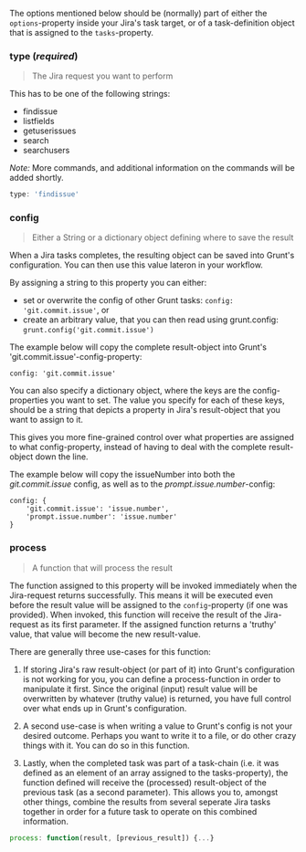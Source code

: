 The options mentioned below should be (normally) part of either the `options`-property inside your Jira's task target, or of a task-definition object that is assigned to the `tasks`-property.

### type (*required*)
> The Jira request you want to perform

This has to be one of the following strings:

 * findissue
 * listfields
 * getuserissues
 * search
 * searchusers

*Note:* More commands, and additional information on the commands will be added shortly.

```js
type: 'findissue'
```

### config
> Either a String or a dictionary object defining where to save the result

When a Jira tasks completes, the resulting object can be saved into Grunt's
configuration. You can then use this value lateron in your workflow. 

By assigning a string to this property you can either:

 * set or overwrite the config of other Grunt tasks: `config: 'git.commit.issue'`, or
 * create an arbitrary value, that you can then read using grunt.config: `grunt.config('git.commit.issue')`

The example below will copy the complete result-object into Grunt's 'git.commit.issue'-config-property:
```
config: 'git.commit.issue'
```


You can also specify a dictionary object, where the keys are the config-properties you want to set. 
The value you specify for each of these keys, should be a string that depicts a property in Jira's
result-object that you want to assign to it.

This gives you more fine-grained control over what properties are assigned to what config-property, instead
of having to deal with the complete result-object down the line.

The example below will copy the issueNumber into both the *git.commit.issue* config, 
as well as to the *prompt.issue.number*-config:
```
config: {
	'git.commit.issue': 'issue.number',
	'prompt.issue.number': 'issue.number'
}
```


### process
> A function that will process the result

The function assigned to this property will be invoked immediately when the
Jira-request returns successfully. This means it will be executed even before the result value will be assigned to
the `config`-property (if one was provided). When invoked, this function will receive the result of the
Jira-request as its first parameter. If the assigned function returns a 'truthy' value, that value will become the new result-value.

There are generally three use-cases for this function:

1) If storing Jira's raw result-object (or part of it) into Grunt's configuration is not working
for you, you can define a process-function in order to manipulate it first. Since the original (input) result value
will be overwritten by whatever (truthy value) is returned, you have full control over what ends up in Grunt's configuration.

2) A second use-case is when writing a value to Grunt's config is not your desired outcome. Perhaps you want to
write it to a file, or do other crazy things with it. You can do so in this function. 

3) Lastly, when the completed task was part of a task-chain (i.e. it was defined as an element of an
array assigned to the tasks-property), the function defined will receive the (processed) result-object of
the previous task (as a second parameter). This allows you to, amongst other things, combine the results from several seperate Jira tasks together in order for a future task to operate on this combined information.

```js
process: function(result, [previous_result]) {...}
```